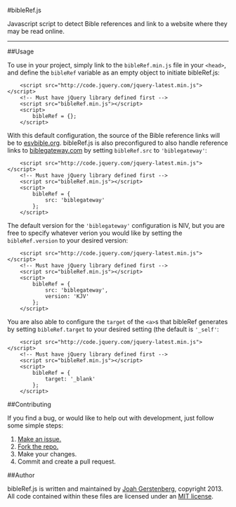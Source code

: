 #bibleRef.js

Javascript script to detect Bible references and link to a website where they may be read online.

---

##Usage

To use in your project, simply link to the `bibleRef.min.js` file in your `<head>`, and define the `bibleRef` variable as an empty object to initiate bibleRef.js:

```
	<script src="http://code.jquery.com/jquery-latest.min.js"></script> 
	<!-- Must have jQuery library defined first -->
	<script src="bibleRef.min.js"></script>
	<script>
		bibleRef = {};
	</script>
```

With this default configuration, the source of the Bible reference links will be to [esvbible.org](http://www.esvbible.org/). bibleRef.js is also preconfigured to also handle reference links to [biblegateway.com](http://www.biblegateway.com/) by setting `bibleRef.src` to `'biblegateway'`:

```
	<script src="http://code.jquery.com/jquery-latest.min.js"></script> 
	<!-- Must have jQuery library defined first -->
	<script src="bibleRef.min.js"></script>
	<script>
		bibleRef = {
			src: 'biblegateway'
		};
	</script>
```

The default version for the `'biblegateway'` configuration is NIV, but you are free to specify whatever verion you would like by setting the `bibleRef.version` to your desired version:

```
	<script src="http://code.jquery.com/jquery-latest.min.js"></script> 
	<!-- Must have jQuery library defined first -->
	<script src="bibleRef.min.js"></script>
	<script>
		bibleRef = {
			src: 'biblegateway',
			version: 'KJV'
		};
	</script>
```

You are also able to configure the `target` of the `<a>`s that bibleRef generates by setting `bibleRef.target` to your desired setting (the default is `'_self'`:

```
	<script src="http://code.jquery.com/jquery-latest.min.js"></script> 
	<!-- Must have jQuery library defined first -->
	<script src="bibleRef.min.js"></script>
	<script>
		bibleRef = {
			target: '_blank'
		};
	</script>
```

##Contributing

If you find a bug, or would like to help out with development, just follow some simple steps:

  1. [Make an issue.](https://github.com/JoahG/bibleRef.js/issues/new)
  2. [Fork the repo.](https://github.com/JoahG/bibleRef.js/fork)
  3. Make your changes.
  4. Commit and create a pull request.

##Author

bibleRef.js is written and maintained by [Joah Gerstenberg](http://www.joahg.com), copyright 2013. All code contained within these files are licensed under an [MIT license](https://github.com/JoahG/bibleRef.js/blob/master/MIT-LICENSE).
